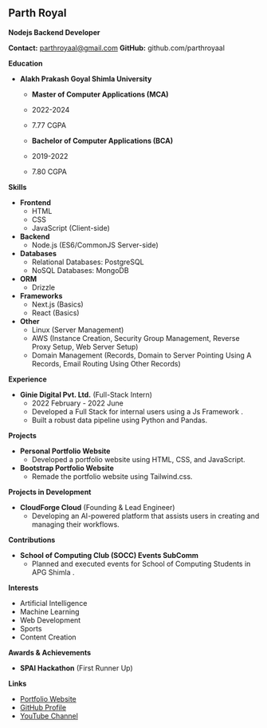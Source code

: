 
## Parth Royal
**Nodejs Backend Developer**

**Contact:** parthroyaal@gmail.com 
**GitHub:** github.com/parthroyaal


**Education**

* **Alakh Prakash Goyal Shimla University**
    * **Master of Computer Applications (MCA)**
    * 2022-2024
    * 7.77 CGPA

    * **Bachelor of Computer Applications (BCA)**
    * 2019-2022
    * 7.80 CGPA


**Skills**

* **Frontend**
    * HTML
    * CSS
    * JavaScript (Client-side)
* **Backend**
    * Node.js (ES6/CommonJS Server-side)
* **Databases**
    * Relational Databases: PostgreSQL
    * NoSQL Databases: MongoDB
* **ORM**
    * Drizzle
* **Frameworks**
    * Next.js (Basics)
    * React (Basics)
* **Other**
    * Linux (Server Management)
    * AWS (Instance Creation, Security Group Management, Reverse Proxy Setup, Web Server Setup)
    * Domain Management (Records, Domain to Server Pointing Using A Records, Email Routing Using Other Records)

**Experience**

* **Ginie Digital Pvt. Ltd.** (Full-Stack Intern)
    * 2022 February - 2022 June
    * Developed a Full Stack  for internal users using a Js Framework .
    * Built a robust data pipeline using Python and Pandas.

**Projects**

* **Personal Portfolio Website**
    * Developed a portfolio website using HTML, CSS, and JavaScript.
* **Bootstrap Portfolio Website**
    * Remade the portfolio website using Tailwind.css.




**Projects in Development**

* **CloudForge Cloud** (Founding & Lead Engineer)
    * Developing an AI-powered platform that assists users in creating and managing their workflows.

**Contributions**

* **School of Computing Club (SOCC) Events SubComm**
    * Planned and executed events for School of Computing Students in APG Shimla .


**Interests**

* Artificial Intelligence
* Machine Learning
* Web Development
* Sports
* Content Creation

**Awards & Achievements**

* **SPAI Hackathon** (First Runner Up)

**Links**

* [Portfolio Website](https://parthroyale.github.io/parthroyale/)
* [GitHub Profile](https://github.com/parthroyale)
* [YouTube Channel](https://www.youtube.com/@skillforgecloud)
